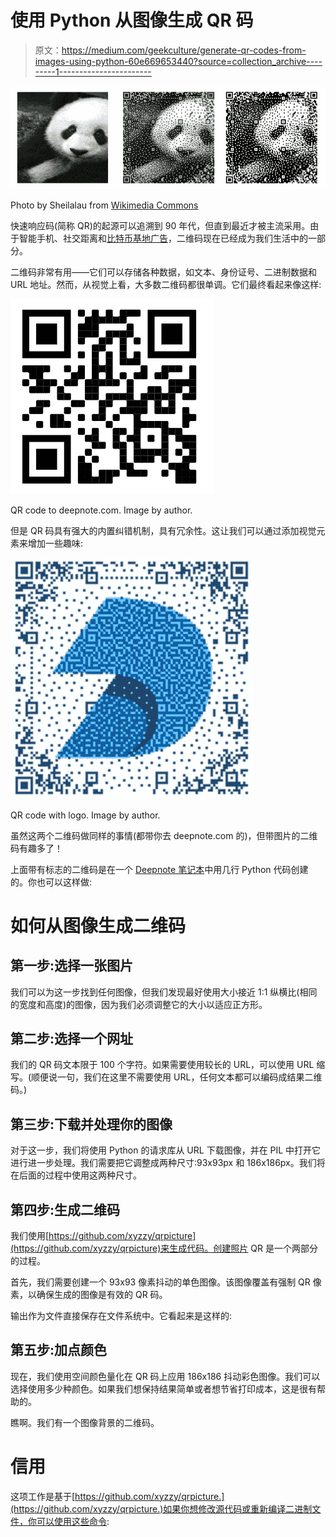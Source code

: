 # 使用 Python 从图像生成 QR 码

> 原文：<https://medium.com/geekculture/generate-qr-codes-from-images-using-python-60e669653440?source=collection_archive---------1----------------------->

![](img/607de6e03ebd73dd12fc3704ccdd8fad.png)

Photo by Sheilalau from [Wikimedia Commons](https://commons.wikimedia.org/wiki/Main_Page)

快速响应码(简称 QR)的起源可以追溯到 90 年代，但直到最近才被主流采用。由于智能手机、社交距离和[比特币基地广告](https://www.theverge.com/2022/2/13/22932397/coinbases-qr-code-super-bowl-ad-app-crash)，二维码现在已经成为我们生活中的一部分。

二维码非常有用——它们可以存储各种数据，如文本、身份证号、二进制数据和 URL 地址。然而，从视觉上看，大多数二维码都很单调。它们最终看起来像这样:

![](img/3b52261dfd35eb96bfd48be07281d7b7.png)

QR code to deepnote.com. Image by author.

但是 QR 码具有强大的内置纠错机制，具有冗余性。这让我们可以通过添加视觉元素来增加一些趣味:

![](img/084f0b88595af85b29239a079d7504ca.png)

QR code with logo. Image by author.

虽然这两个二维码做同样的事情(都带你去 deepnote.com 的)，但带图片的二维码有趣多了！

上面带有标志的二维码是在一个 [Deepnote 笔记本](https://deepnote.com/workspace/deepnote-8b0ebf6d-5672-4a8b-a488-2dd220383dd3/project/QR-generator-940ac870-252d-4038-a563-d8d661f7931a/notebook/Notebook%201-c11d1019c1c54385aff431caa1503e9a)中用几行 Python 代码创建的。你也可以这样做:

# 如何从图像生成二维码

## 第一步:选择一张图片

我们可以为这一步找到任何图像，但我们发现最好使用大小接近 1:1 纵横比(相同的宽度和高度)的图像，因为我们必须调整它的大小以适应正方形。

## 第二步:选择一个网址

我们的 QR 码文本限于 100 个字符。如果需要使用较长的 URL，可以使用 URL 缩写。(顺便说一句，我们在这里不需要使用 URL，任何文本都可以编码成结果二维码。)

## 第三步:下载并处理你的图像

对于这一步，我们将使用 Python 的请求库从 URL 下载图像，并在 PIL 中打开它进行进一步处理。我们需要把它调整成两种尺寸:93x93px 和 186x186px。我们将在后面的过程中使用这两种尺寸。

## 第四步:生成二维码

我们使用[https://github.com/xyzzy/qrpicture](https://github.com/xyzzy/qrpicture)来生成代码。创建照片 QR 是一个两部分的过程。

首先，我们需要创建一个 93x93 像素抖动的单色图像。该图像覆盖有强制 QR 像素，以确保生成的图像是有效的 QR 码。

输出作为文件直接保存在文件系统中。它看起来是这样的:

## 第五步:加点颜色

现在，我们使用空间颜色量化在 QR 码上应用 186x186 抖动彩色图像。我们可以选择使用多少种颜色。如果我们想保持结果简单或者想节省打印成本，这是很有帮助的。

瞧啊。我们有一个图像背景的二维码。

# 信用

这项工作是基于[https://github.com/xyzzy/qrpicture.](https://github.com/xyzzy/qrpicture.)如果你想修改源代码或重新编译二进制文件，你可以使用这些命令: